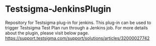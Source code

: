 # Testsigma-JenkinsPlugin
Repository for Testsigma plug-in for jenkins.
This plug-in can be used to trigger Testsigma Test Plan run through a Jenkins job. 
For more details about the plugin, please visit below page.
https://support.testsigma.com/support/solutions/articles/32000027742
